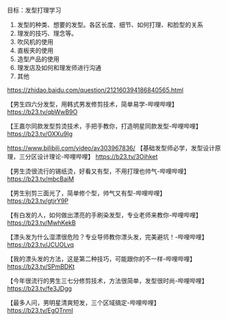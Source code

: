 目标：发型打理学习
1. 发型的种类、想要的发型。各区长度、细节、如何打理、和脸型的关系
2. 理发的技巧、理念等。
3. 吹风机的使用
4. 直板夹的使用
5. 造型产品的使用
6. 理发店及如何和理发师进行沟通
7. 其他

https://zhidao.baidu.com/question/212160394186840565.html


【男生四六分发型，用韩式男发修剪技术，简单易学-哔哩哔哩】 https://b23.tv/qbWwB9O

【王嘉尔同款发型剪烫技术，手把手教你，打造明星同款发型-哔哩哔哩】 https://b23.tv/OXXu9Ig

https://www.bilibili.com/video/av303967836/
【基础发型师必学，发型设计原理，三分区设计理论-哔哩哔哩】 https://b23.tv/3Oihket

【男生烫很流行的锡纸烫，好看又有型，不用打理也帅气-哔哩哔哩】 https://b23.tv/mbcBaiM

【男生别剪三面光了，简单修个型，帅气又有型-哔哩哔哩】 https://b23.tv/gtjrY9P

【有白发的人，如何做出漂亮的手刷染发型，专业老师来教你-哔哩哔哩】 https://b23.tv/MwhKekB

【漂头发为什么湿漂很危险？专业导师教你漂头发，完美避坑！-哔哩哔哩】 https://b23.tv/JCUOLvq

【我的漂头发的方法，这是第二种技巧，可能跟你的不一样-哔哩哔哩】 https://b23.tv/SPmBDKt

【今年很流行的男生三七分修剪技术，方法很简单，发型很时尚-哔哩哔哩】 https://b23.tv/fe3JDgg


【最多人问，男明星清爽短发，三个区域搞定-哔哩哔哩】 https://b23.tv/EgOTnmI
<!--stackedit_data:
eyJoaXN0b3J5IjpbMTc2MjY5MzkwMiwtNjU2NzQ1OTU0LDIwNz
U2NTA3NDYsMTU1OTIwOTMwNywxNDEyMDAxNjg2LC0xMjgzOTg1
NTM3XX0=
-->